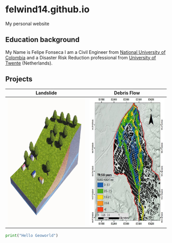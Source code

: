 # felwind14.github.io
My personal website

## Education background

My Name is Felipe Fonseca I am a Civil Engineer from [National University of Colombia](https://unal.edu.co/) and a Disaster Risk Reduction professional from [University of Twente](https://www.itc.nl/education/studyfinder/geo-information-science-earth-observation/specialisation/natural-hazards-and-disaster-risk-reduction/) (Netherlands). 


## Projects

<!-- ![](https://www.researchgate.net/profile/Felipe-Fonseca-6/publication/332868991/figure/fig1/AS:765688356564993@1559565738493/4-Flow-like-phenomena-for-a-precipitation-of-500-years-return-period-AMVA2018.jpg) -->
<!-- ![](images/landslide.gif) -->

<!-- <p align="left">
<img src ="https://www.researchgate.net/profile/Felipe-Fonseca-6/publication/332868991/figure/fig1/AS:765688356564993@1559565738493/4-Flow-like-phenomena-for-a-precipitation-of-500-years-return-period-AMVA2018.jpg" width=350 height=400  /> </p> -->


<!-- in case hyperlinks dont work -->

<!--
Landslide          |  Debris Flow
:-----:|:------------------------:
 <img src ="images/landslide.gif" width=350 height=400> | <img src ="https://www.researchgate.net/profile/Felipe-Fonseca-6/publication/332868991/figure/fig1/AS:765688356564993@1559565738493/4-Flow-like-phenomena-for-a-precipitation-of-500-years-return-period-AMVA2018.jpg" width=350 height=400  /> 
-->

 Landslide          |  Debris Flow
:-------------------------:|:-------------------------:
 <img src ="images/landslide.gif" width=350 height=400> | <img src ="images/Flowlike500.png" width=350 height=400  /> 


```python
print("Hello Geoworld")
```